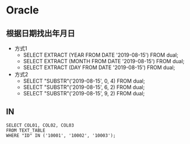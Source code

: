 # Oracle

## 根据日期找出年月日
- 方式1
    - SELECT EXTRACT (YEAR FROM DATE '2019-08-15') FROM dual;
    - SELECT EXTRACT (MONTH FROM DATE '2019-08-15') FROM dual;
    - SELECT EXTRACT (DAY FROM DATE '2019-08-15') FROM dual;
- 方式2
    - SELECT "SUBSTR"('2019-08-15', 0, 4) FROM dual;
    - SELECT "SUBSTR"('2019-08-15', 6, 2) FROM dual;
    - SELECT "SUBSTR"('2019-08-15', 9, 2) FROM dual;

## IN
```oracle
SELECT COL01, COL02, COL03
FROM TEXT_TABLE
WHERE "ID" IN ('10001', '10002', '10003');
```
